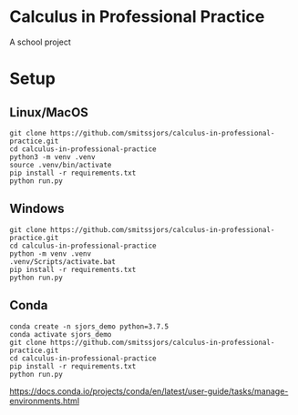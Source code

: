 # Calculus in Professional Practice
A school project
# Setup
## Linux/MacOS
```
git clone https://github.com/smitssjors/calculus-in-professional-practice.git
cd calculus-in-professional-practice
python3 -m venv .venv
source .venv/bin/activate
pip install -r requirements.txt
python run.py
```
## Windows
```
git clone https://github.com/smitssjors/calculus-in-professional-practice.git
cd calculus-in-professional-practice
python -m venv .venv
.venv/Scripts/activate.bat
pip install -r requirements.txt
python run.py
```
## Conda
```
conda create -n sjors_demo python=3.7.5
conda activate sjors_demo
git clone https://github.com/smitssjors/calculus-in-professional-practice.git
cd calculus-in-professional-practice
pip install -r requirements.txt
python run.py
```
https://docs.conda.io/projects/conda/en/latest/user-guide/tasks/manage-environments.html
